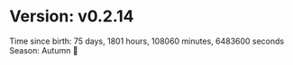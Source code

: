 # Version: v0.2.14
Time since birth: 75 days, 1801 hours, 108060 minutes, 6483600 seconds
Season: Autumn 🍁
